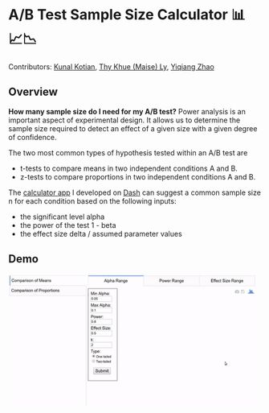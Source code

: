 # A/B Test Sample Size Calculator :bar_chart: :chart_with_upwards_trend::chart_with_downwards_trend:
Contributors: [Kunal Kotian](https://github.com/kunal-kotian), [Thy Khue (Maise) Ly](https://github.com/maisely), [Yiqiang Zhao](https://github.com/YiQ-Zhao) 
## Overview
**How many sample size do I need for my A/B test?**
Power analysis is an important aspect of experimental design. It allows us to determine the sample size required to detect an effect of a given size with a given degree of confidence. 

The two most common types of hypothesis tested within an A/B test are
* t-tests to compare means in two independent conditions A and B.
* z-tests to compare proportions in two independent conditions A and B.

The [calculator app](http://34.220.48.87/) I developed on [Dash](https://plot.ly/products/dash/) can suggest a common sample size n for each condition based on the following inputs:
* the significant level alpha
* the power of the test 1 - beta
* the effect size delta / assumed parameter values

## Demo
![demogif](demo.gif)